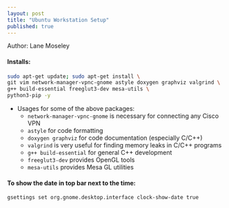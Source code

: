 ```yaml
---
layout: post
title: "Ubuntu Workstation Setup"
published: true
---
```

Author: Lane Moseley

#### Installs:

```bash
sudo apt-get update; sudo apt-get install \
git vim network-manager-vpnc-gnome astyle doxygen graphviz valgrind \
g++ build-essential freeglut3-dev mesa-utils \
python3-pip -y
```

* Usages for some of the above packages:
    * ```network-manager-vpnc-gnome``` is necessary for connecting any Cisco VPN
    * ```astyle``` for code formatting
    * ```doxygen graphviz``` for code documentation (especially C/C++)
    * ```valgrind``` is very useful for finding memory leaks in C/C++ programs
    * ```g++ build-essential``` for general C++ development
    * ```freeglut3-dev``` provides OpenGL tools
    * ```mesa-utils``` provides Mesa GL utilities

#### To show the date in top bar next to the time:
```bash
gsettings set org.gnome.desktop.interface clock-show-date true
```